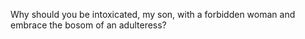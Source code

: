 Why should you be intoxicated, my son, with a forbidden woman and embrace the bosom of an adulteress?
